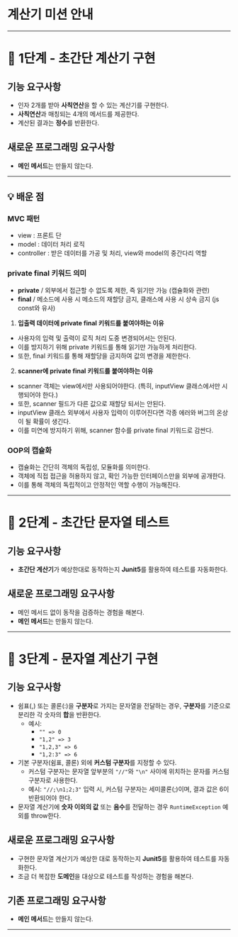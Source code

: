 # 계산기 미션 안내

---

# 🚀 1단계 - 초간단 계산기 구현

## 기능 요구사항
- 인자 2개를 받아 **사칙연산**을 할 수 있는 계산기를 구현한다.
- **사칙연산**과 매칭되는 4개의 메서드를 제공한다.
- 계산된 결과는 **정수**를 반환한다.

## 새로운 프로그래밍 요구사항
- **메인 메서드**는 만들지 않는다.

---
## 💡 배운 점

### MVC 패턴
- view : 프론트 단
- model : 데이터 처리 로직
- controller : 받은 데이터를 가공 및 처리, view와 model의 중간다리 역할

### private final 키워드 의미
- **private** / 외부에서 접근할 수 없도록 제한, 즉 읽기만 가능 (캡슐화와 관련)
- **final** / 메소드에 사용 시 메소드의 재할당 금지, 클래스에 사용 시 상속 금지 (js const와 유사)

1. **입출력 데이터에 private final 키워드를 붙여야하는 이유**
- 사용자의 입력 및 출력이 로직 처리 도중 변경되어서는 안된다.
- 이를 방지하기 위해 private 키워드를 통해 읽기만 가능하게 처리한다.
- 또한, final 키워드를 통해 재할당을 금지하여 값의 변경을 제한한다.

2. **scanner에 private final 키워드를 붙여야하는 이유**
- scanner 객체는 view에서만 사용되어야한다. (특히, inputView 클래스에서만 시행되어야 한다.)
- 또한, scanner 필드가 다른 값으로 재할당 되서는 안된다.
- inputView 클래스 외부에서 사용자 입력이 이루어진다면 각종 에러와 버그의 온상이 될 확률이 생긴다.
- 이를 미연에 방지하기 위해, scanner 함수를 private final 키워드로 감싼다.

### OOP의 캡슐화
- 캡슐화는 간단히 객체의 독립성, 모듈화를 의미한다.
- 객체에 직접 접근을 허용하지 않고, 확인 가능한 인터페이스만을 외부에 공개한다.
- 이를 통해 객체의 독립적이고 안정적인 역할 수행이 가능해진다.

----

# 🚀 2단계 - 초간단 문자열 테스트

## 기능 요구사항
- **초간단 계산기**가 예상한대로 동작하는지 **Junit5**를 활용하여 테스트를 자동화한다.

## 새로운 프로그래밍 요구사항
- 메인 메서드 없이 동작을 검증하는 경험을 해본다.
- **메인 메서드**는 만들지 않는다.

---

# 🚀 3단계 - 문자열 계산기 구현

## 기능 요구사항
- 쉼표(,) 또는 콜론(:)을 **구분자**로 가지는 문자열을 전달하는 경우, **구분자**를 기준으로 분리한 각 숫자의 **합**을 반환한다.
    - 예시:
        - `"" => 0`
        - `"1,2" => 3`
        - `"1,2,3" => 6`
        - `"1,2:3" => 6`
- 기본 구분자(쉼표, 콜론) 외에 **커스텀 구분자**를 지정할 수 있다.
    - 커스텀 구분자는 문자열 앞부분의 `"//"`와 `"\n"` 사이에 위치하는 문자를 커스텀 구분자로 사용한다.
    - 예시: `"//;\n1;2;3"` 입력 시, 커스텀 구분자는 세미콜론(;)이며, 결과 값은 6이 반환되어야 한다.
- 문자열 계산기에 **숫자 이외의 값** 또는 **음수**를 전달하는 경우 `RuntimeException` 예외를 throw한다.

## 새로운 프로그래밍 요구사항
- 구현한 문자열 계산기가 예상한 대로 동작하는지 **Junit5**를 활용하여 테스트를 자동화한다.
- 조금 더 복잡한 **도메인**을 대상으로 테스트를 작성하는 경험을 해본다.

## 기존 프로그래밍 요구사항
- **메인 메서드**는 만들지 않는다.

---
